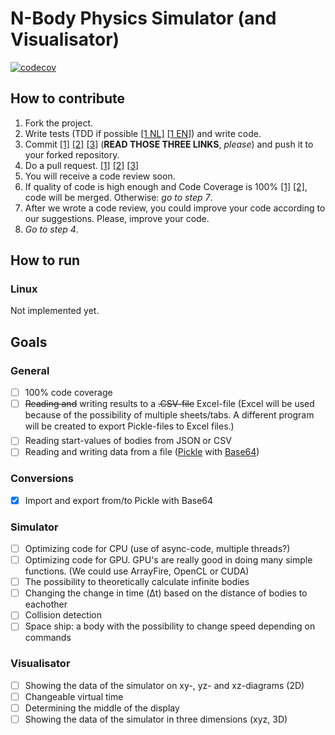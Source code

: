 # N-Body Physics Simulator (and Visualisator)
[![codecov](https://codecov.io/gh/N-BodyPhysicsSimulator/main/branch/master/graph/badge.svg)](https://codecov.io/gh/N-BodyPhysicsSimulator/main)
## How to contribute

1. Fork the project.
2. Write tests (TDD if possible [[1 NL]](https://nl.wikipedia.org/wiki/Test-driven_development) [[1 EN]](https://en.wikipedia.org/wiki/Test-driven_development)) and write code.
3. Commit [[1]](http://chris.beams.io/posts/git-commit/) [[2]](https://github.com/erlang/otp/wiki/writing-good-commit-messages) [[3]](https://robots.thoughtbot.com/5-useful-tips-for-a-better-commit-message) (**READ THOSE THREE LINKS**, *please*) and push it to your forked repository. 
4. Do a pull request. [[1]](https://yangsu.github.io/pull-request-tutorial/) [[2]](https://help.github.com/articles/using-pull-requests/) [[3]](https://help.github.com/articles/creating-a-pull-request/)
5. You will receive a code review soon.
6. If quality of code is high enough and Code Coverage is 100% [[1]](https://en.wikipedia.org/wiki/Code_coverage)  [[2]](http://stackoverflow.com/questions/195008/what-is-code-coverage-and-how-do-you-measure-it), code will be merged. Otherwise: *go to step 7*.
7. After we wrote a code review, you could improve your code according to our suggestions. Please, improve your code.
8. *Go to step 4*.

## How to run
### Linux
Not implemented yet.

## Goals

### General
- [ ] 100% code coverage
- [ ] <del>Reading and</del> writing results to a <del>.CSV-file</del> Excel-file (Excel will be used because of the possibility of multiple sheets/tabs. A different program will be created to export Pickle-files to Excel files.)
- [ ] Reading start-values of bodies from JSON or CSV
- [ ] Reading and writing data from a file ([Pickle](https://docs.python.org/3/library/pickle.html) with [Base64](https://docs.python.org/3/library/base64.html))

### Conversions
- [x] Import and export from/to Pickle with Base64

### Simulator
- [ ] Optimizing code for CPU (use of async-code, multiple threads?)
- [ ] Optimizing code for GPU. GPU's are really good in doing many simple functions. (We could use ArrayFire, OpenCL or CUDA)
- [ ] The possibility to theoretically calculate infinite bodies
- [ ] Changing the change in time (Δt) based on the distance of bodies to eachother
- [ ] Collision detection
- [ ] Space ship: a body with the possibility to change speed depending on commands

### Visualisator
- [ ] Showing the data of the simulator on xy-, yz- and xz-diagrams (2D)
- [ ] Changeable virtual time
- [ ] Determining the middle of the display
- [ ] Showing the data of the simulator in three dimensions (xyz, 3D)
